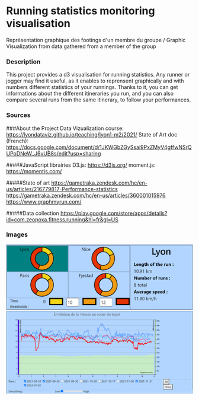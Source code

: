# Running statistics monitoring visualisation
Représentation graphique des footings d'un membre du groupe / Graphic Visualization from data gathered from a member of the group

### Description
This project provides a d3 visualisation for running statistics. Any runner or jogger may find it useful, as it enables to reprensent graphically and with numbers different statistics of your runnings. Thanks to it, you can get informations about the different itineraries you run, and you can also compare several runs from the same itinerary, to follow your performances.

### Sources
###About the Project
Data Vizualization course: https://lyondataviz.github.io/teaching/lyon1-m2/2021/
State of Art doc (French): https://docs.google.com/document/d/1JKWGbZGySsai9PxZMyV4gffwNSrQUPoDNeW_J6vUB8s/edit?usp=sharing

#####JavaScript librairies
D3.js: https://d3js.org/
moment.js: https://momentjs.com/

#####State of art
https://gametraka.zendesk.com/hc/en-us/articles/216779817-Performance-statistics
https://gametraka.zendesk.com/hc/en-us/articles/360001015976
https://www.graphmyrun.com/

#####Data collection
https://play.google.com/store/apps/details?id=com.zeopoxa.fitness.running&hl=fr&gl=US


### Images 
![Alt text](Cercles.png?raw=true "Title")
![Alt text](CourbeCoursesHover.png?raw=true "Title")
